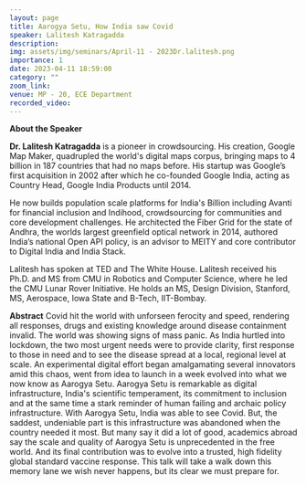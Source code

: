 ```yaml
---
layout: page
title: Aarogya Setu, How India saw Covid
speaker: Lalitesh Katragadda
description: 
img: assets/img/seminars/April-11 - 2023Dr.lalitesh.png
importance: 1
date: 2023-04-11 18:59:00
category: ""
zoom_link: 
venue: MP - 20, ECE Department
recorded_video:
---
```



**About the Speaker** 

**Dr. Lalitesh Katragadda** is a pioneer in crowdsourcing. His creation,
Google Map Maker, quadrupled the world's digital maps corpus, bringing
maps to 4 billion in 187 countries that had no maps before. His startup
was Google’s first acquisition in 2002 after which he co-founded Google
India, acting as Country Head, Google India Products until 2014.

He now builds population scale platforms for India's Billion including
Avanti for financial inclusion and Indihood, crowdsourcing for
communities and core development challenges. He architected the Fiber
Grid for the state of Andhra, the worlds largest greenfield optical
network in 2014, authored India’s national Open API policy, is an
advisor to MEITY and core contributor to Digital India and India Stack.

Lalitesh has spoken at TED and The White House. Lalitesh received his
Ph.D. and MS from CMU in Robotics and Computer Science, where he led the
CMU Lunar Rover Initiative. He holds an MS, Design Division, Stanford,
MS, Aerospace, Iowa State and B-Tech, IIT-Bombay.


**Abstract**
 Covid hit the world with unforseen ferocity and speed,
rendering all responses, drugs and existing knowledge around disease
containment invalid. The world was showing signs of mass panic. As India
hurtled into lockdown, the two most urgent needs were to provide
clarity, first response to those in need and to see the disease spread
at a local, regional level at scale. An experimental digital effort
began amalgamating several innovators amid this chaos, went from idea to
launch in a week evolved into what we now know as Aarogya Setu. Aarogya
Setu is remarkable as digital infrastructure, India's scientific
temperament, its commitment to inclusion and at the same time a stark
reminder of human failing and archaic policy infrastructure. With
Aarogya Setu, India was able to see Covid. But, the saddest, undeniable
part is this infrastructure was abandoned when the country needed it
most. But many say it did a lot of good, academics abroad say the scale
and quality of Aarogya Setu is unprecedented in the free world. And its
final contribution was to evolve into a trusted, high fidelity global
standard vaccine response. This talk will take a walk down this memory
lane we wish never happens, but its clear we must prepare for.